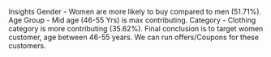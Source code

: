Insights
Gender - Women are more likely to buy compared to men (51.71%).
Age Group - Mid age (46-55 Yrs) is max contributing.
Category  - Clothing category is more contributing (35.62%).
Final conclusion is to target women customer, age between 46-55 years. We can run offers/Coupons for these customers.
